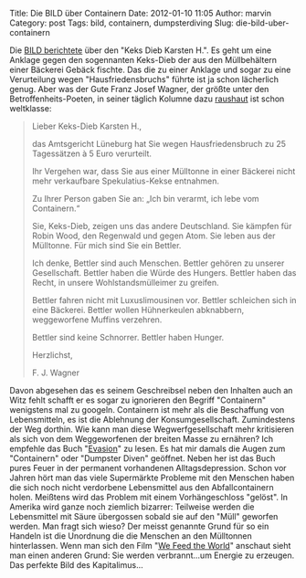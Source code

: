 Title: Die BILD über Containern
Date: 2012-01-10 11:05
Author: marvin
Category: post
Tags: bild, containern, dumpsterdiving
Slug: die-bild-uber-containern

Die [BILD
berichtete](http://www.bild.de/news/inland/prozess/angeklagt-weil-er-kekse-aus-dem-muell-klaute-21985166.bild.html)
über den "Keks Dieb Karsten H.". Es geht um eine Anklage gegen den
sogennanten Keks-Dieb der aus den Müllbehältern einer Bäckerei Gebäck
fischte. Das die zu einer Anklage und sogar zu eine Verurteilung wegen
"Hausfriedensbruchs" führte ist ja schon lächerlich genug. Aber was der
Gute Franz Josef Wagner, der größte unter den Betroffenheits-Poeten, in
seiner täglich Kolumne dazu
[raushaut](http://www.bild.de/news/standards/franz-josef-wagner/keks-dieb-in-lueneburg-21983588.bild.html)
ist schon weltklasse:

> Lieber Keks-Dieb Karsten H.,
>
> das Amtsgericht Lüneburg hat Sie wegen Hausfriedensbruch zu 25
> Tagessätzen à 5 Euro verurteilt.
>
> Ihr Vergehen war, dass Sie aus einer Mülltonne in einer Bäckerei nicht
> mehr verkaufbare Spekulatius-Kekse entnahmen.
>
> Zu Ihrer Person gaben Sie an: „Ich bin verarmt, ich lebe vom
> Containern.“
>
> Sie, Keks-Dieb, zeigen uns das andere Deutschland. Sie kämpfen für
> Robin Wood, den Regenwald und gegen Atom. Sie leben aus der Mülltonne.
> Für mich sind Sie ein Bettler.
>
> Ich denke, Bettler sind auch Menschen. Bettler gehören zu unserer
> Gesellschaft. Bettler haben die Würde des Hungers. Bettler haben das
> Recht, in unsere Wohlstandsmülleimer zu greifen.
>
> Bettler fahren nicht mit Luxuslimousinen vor. Bettler schleichen sich
> in eine Bäckerei. Bettler wollen Hühnerkeulen abknabbern, weggeworfene
> Muffins verzehren.
>
> Bettler sind keine Schnorrer. Bettler haben Hunger.
>
> Herzlichst,
>
> F. J. Wagner

Davon abgesehen das es seinem Geschreibsel neben den Inhalten auch an
Witz fehlt schafft er es sogar zu ignorieren den Begriff "Containern"
wenigstens mal zu googeln. Containern ist mehr als die Beschaffung von
Lebensmitteln, es ist die Ablehnung der Konsumgesellschaft. Zumindestens
der Weg dorthin. Wie kann man diese Wegwerfgesellschaft mehr kritisieren
als sich von dem Weggeworfenen der breiten Masse zu ernähren? Ich
empfehle das Buch
"[Evasion](http://en.wikipedia.org/wiki/Evasion_(book))" zu lesen. Es
hat mir damals die Augen zum "Containern" oder "Dumpster Diven"
geöffnet. Neben her ist das Buch pures Feuer in der permanent
vorhandenen Alltagsdepression. Schon vor Jahren hört man das viele
Supermärkte Probleme mit den Menschen haben die sich noch nicht
verdorbene Lebensmittel aus den Abfallcontainern holen. Meißtens wird
das Problem mit einem Vorhängeschloss "gelöst". In Amerika wird ganze
noch ziemlich bizarrer: Teilweise werden die Lebensmittel mit Säure
übergossen sobald sie auf den "Müll" geworfen werden. Man fragt sich
wieso? Der meisst genannte Grund für so ein Handeln ist die Unordnung
die die Menschen an den Mülltonnen hinterlassen. Wenn man sich den Film
"[We Feed the World](https://de.wikipedia.org/wiki/We_Feed_the_World)"
anschaut sieht man einen anderen Grund: Sie werden verbrannt...um
Energie zu erzeugen. Das perfekte Bild des Kapitalimus...

